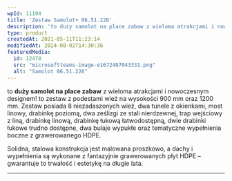 ```yaml
---
wpId: 11194
title: 'Zestaw Samolot+ 06.51.226'
description: 'to duży samolot na place zabaw z wieloma atrakcjami i nowoczesnym designem! to zestaw z podestami wież na wysokości 900 mm oraz 1200 mm. Zestaw posiada 8 niezadaszonych wież, dwa tunele z okienkami, most linowy, drabinkę poziomą, dwa ześlizgi ze stali nierdzewnej, trap wejściowy z liną, drabinkę linową, drabinkę łukową łatwodostępną, dwie drabinki łukowe trudno ...'
type: product
createdAt: 2021-05-11T11:23:14
modifiedAt: 2024-08-02T14:30:36
featuredMedia:
  id: 12478
  src: "microsoftteams-image-e1672407043331.png"
  alt: "Samolot 06.51.226"
---
```



to **duży samolot na place zabaw** z wieloma atrakcjami i nowoczesnym designem! to zestaw z podestami wież na wysokości 900 mm oraz 1200 mm. Zestaw posiada 8 niezadaszonych wież, dwa tunele z okienkami, most linowy, drabinkę poziomą, dwa ześlizgi ze stali nierdzewnej, trap wejściowy z liną, drabinkę linową, drabinkę łukową łatwodostępną, dwie drabinki łukowe trudno dostępne, dwa bulaje wypukłe oraz tematyczne wypełnienia boczne z grawerowanego HDPE.

Solidna, stalowa konstrukcja jest malowana proszkowo, a dachy i wypełnienia są wykonane z fantazyjnie grawerowanych płyt HDPE – gwarantuje to trwałość i estetykę na długie lata.

* * *